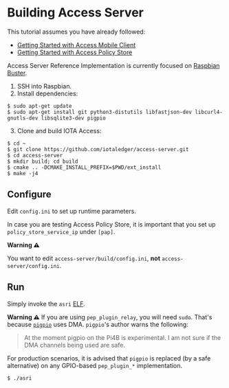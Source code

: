 # Building Access Server

This tutorial assumes you have already followed:
- [Getting Started with Access Mobile Client]()
- [Getting Started with Access Policy Store]()

Access Server Reference Implementation is currently focused on [Raspbian Buster](https://www.raspberrypi.org/blog/buster-the-new-version-of-raspbian/).

1. SSH into Raspbian.
2. Install dependencies:
```
$ sudo apt-get update
$ sudo apt-get install git python3-distutils libfastjson-dev libcurl4-gnutls-dev libsqlite3-dev pigpio
```

3. Clone and build IOTA Access:
```
$ cd ~
$ git clone https://github.com/iotaledger/access-server.git
$ cd access-server
$ mkdir build; cd build
$ cmake .. -DCMAKE_INSTALL_PREFIX=$PWD/ext_install
$ make -j4
```

## Configure
Edit `config.ini` to set up runtime parameters.

In case you are testing Access Policy Store, it is important that you set up `policy_store_service_ip` under `[pap]`.

**Warning ⚠️** 

You want to edit `access-server/build/config.ini`, **not** `access-server/config.ini`.

## Run
Simply invoke the `asri` [ELF](https://man7.org/linux/man-pages/man5/elf.5.html).

**Warning ⚠️** If you are using `pep_plugin_relay`, you will need `sudo`. That's because [`pigpio`](http://abyz.me.uk/rpi/pigpio/) uses DMA. `pigpio`'s author warns the following:
> At the moment pigpio on the Pi4B is experimental. I am not sure if the DMA channels being used are safe.

For production scenarios, it is advised that `pigpio` is replaced (by a safe alternative) on any GPIO-based `pep_plugin_*` implementation.

```
$ ./asri
```

